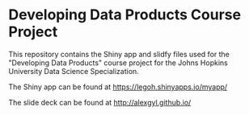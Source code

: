 # Developing Data Products Course Project

This repository contains the Shiny app and slidfy files used for the "Developing Data Products" course project for the Johns Hopkins University Data Science Specialization.

The Shiny app can be found at https://legoh.shinyapps.io/myapp/

The slide deck can be found at http://alexgyl.github.io/